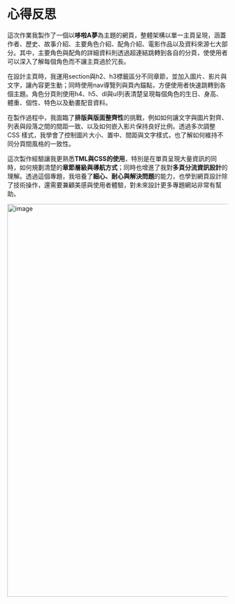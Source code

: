 # 心得反思
這次作業我製作了一個以**哆啦A夢**為主題的網頁，整體架構以單一主頁呈現，涵蓋作者、歷史、故事介紹、主要角色介紹、配角介紹、電影作品以及資料來源七大部分。其中，主要角色與配角的詳細資料則透過超連結跳轉到各自的分頁，使使用者可以深入了解每個角色而不讓主頁過於冗長。

在設計主頁時，我運用section與h2、h3標籤區分不同章節，並加入圖片、影片與文字，讓內容更生動；同時使用nav導覽列與頁內錨點，方便使用者快速跳轉到各個主題。角色分頁則使用h4、h5、dl與ul列表清楚呈現每個角色的生日、身高、體重、個性、特色以及動畫配音資料。

在製作過程中，我面臨了**排版與版面整齊性**的挑戰，例如如何讓文字與圖片對齊、列表與段落之間的間距一致、以及如何嵌入影片保持良好比例。透過多次調整 CSS 樣式，我學會了控制圖片大小、置中、間距與文字樣式，也了解如何維持不同分頁間風格的一致性。

這次製作經驗讓我更熟悉**TML與CSS的使用**，特別是在單頁呈現大量資訊的同時，如何規劃清楚的**章節層級與導航方式**；同時也增進了我對**多頁分流資訊設計**的理解。透過這個專題，我培養了**細心、耐心與解決問題**的能力，也學到網頁設計除了技術操作，還需要兼顧美感與使用者體驗，對未來設計更多專題網站非常有幫助。

<img width="1906" height="897" alt="image" src="https://github.com/user-attachments/assets/9ee787b8-c189-4cdf-bac7-18050a6ae8c0" />
